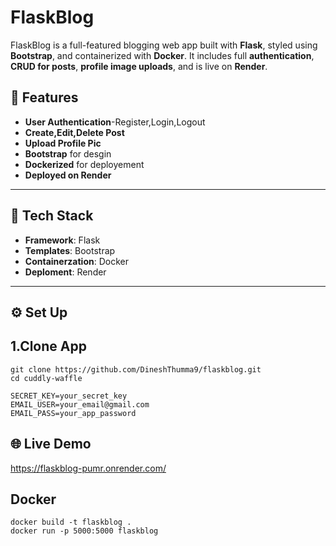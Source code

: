 # FlaskBlog
  FlaskBlog is a full-featured blogging web app built with **Flask**, styled using **Bootstrap**, and containerized with **Docker**.
  It includes full **authentication**, **CRUD for posts**, **profile image uploads**, and is live on **Render**.

  
## 🔧 Features
- **User Authentication**-Register,Login,Logout
- **Create,Edit,Delete Post**
- **Upload Profile Pic**
- **Bootstrap** for desgin
- **Dockerized** for deployement
- **Deployed on Render**

---

## 🚀 Tech Stack
 - **Framework**: Flask
 - **Templates**: Bootstrap
 - **Containerzation**: Docker
 - **Deploment**: Render

---

## ⚙️ Set Up

## 1.Clone App
 ```
git clone https://github.com/DineshThumma9/flaskblog.git
cd cuddly-waffle 
```

```
SECRET_KEY=your_secret_key
EMAIL_USER=your_email@gmail.com
EMAIL_PASS=your_app_password
```
## 🌐 Live Demo
https://flaskblog-pumr.onrender.com/

## Docker
```
docker build -t flaskblog .
docker run -p 5000:5000 flaskblog
```
